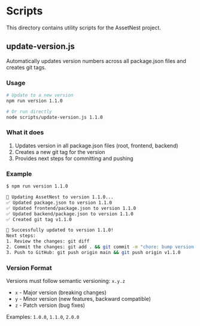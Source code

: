 # Scripts

This directory contains utility scripts for the AssetNest project.

## update-version.js

Automatically updates version numbers across all package.json files and creates git tags.

### Usage

```bash
# Update to a new version
npm run version 1.1.0

# Or run directly
node scripts/update-version.js 1.1.0
```

### What it does

1. Updates version in all package.json files (root, frontend, backend)
2. Creates a new git tag for the version
3. Provides next steps for committing and pushing

### Example

```bash
$ npm run version 1.1.0

🔄 Updating AssetNest to version 1.1.0...
✅ Updated package.json to version 1.1.0
✅ Updated frontend/package.json to version 1.1.0
✅ Updated backend/package.json to version 1.1.0
✅ Created git tag v1.1.0

🎉 Successfully updated to version 1.1.0!
Next steps:
1. Review the changes: git diff
2. Commit the changes: git add . && git commit -m "chore: bump version to 1.1.0"
3. Push to GitHub: git push origin main && git push origin v1.1.0
```

### Version Format

Versions must follow semantic versioning: `x.y.z`
- `x` - Major version (breaking changes)
- `y` - Minor version (new features, backward compatible)
- `z` - Patch version (bug fixes)

Examples: `1.0.0`, `1.1.0`, `2.0.0` 